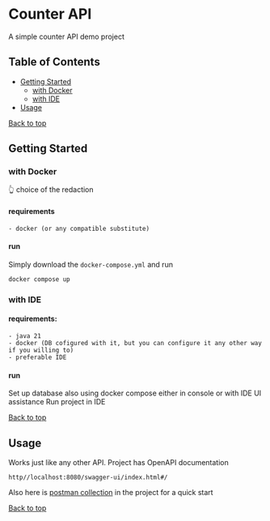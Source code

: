 # Counter API

A simple counter API demo project

## Table of Contents

- [Getting Started](#getting-started)
  - [with Docker](#with-docker)
  - [with IDE](#with-ide)
- [Usage](#usage)

[Back to top](#table-of-contents)

## Getting Started

### with Docker
👆 choice of the redaction
#### requirements
```text
- docker (or any compatible substitute)
```
#### run
Simply download the `docker-compose.yml` and run 
```
docker compose up
```

### with IDE

#### requirements:
```text
- java 21
- docker (DB cofigured with it, but you can configure it any other way if you willing to)
- preferable IDE
```
#### run
Set up database also using docker compose either in console or with IDE UI assistance
Run project in IDE

[Back to top](#table-of-contents)

## Usage

Works just like any other API.
Project has OpenAPI documentation 
```
http//localhost:8080/swagger-ui/index.html#/
```
Also here is [postman collection](https://github.com/Ziryt/Counterapp/blob/main/counters.postman_collection.json) in the project for a quick start


[Back to top](#table-of-contents)
